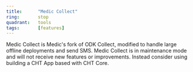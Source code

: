```yaml
---
title:      "Medic Collect"
ring:       stop
quadrant:   tools
tags:       [features]
---
```


Medic Collect is Medic's fork of ODK Collect, modified to handle large offline deployments and send SMS. Medic Collect is in maintenance mode and will not receive new features or improvements. Instead consider using building a CHT App based with CHT Core.